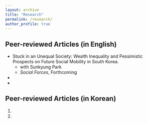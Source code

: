 ```yaml
---
layout: archive
title: "Research"
permalink: /research/
author_profile: true
---
```


## Peer-reviewed Articles (in English)

* Stuck in an Unequal Society: Wealth Inequality and Pessimistic Prospects on Future Social Mobility in South Korea. 
  * with Sunkyung Park
  * *Social Forces*, Forthcoming
*  
*  

## Peer-reviewed Articles (in Korean)

1. 
2. 
